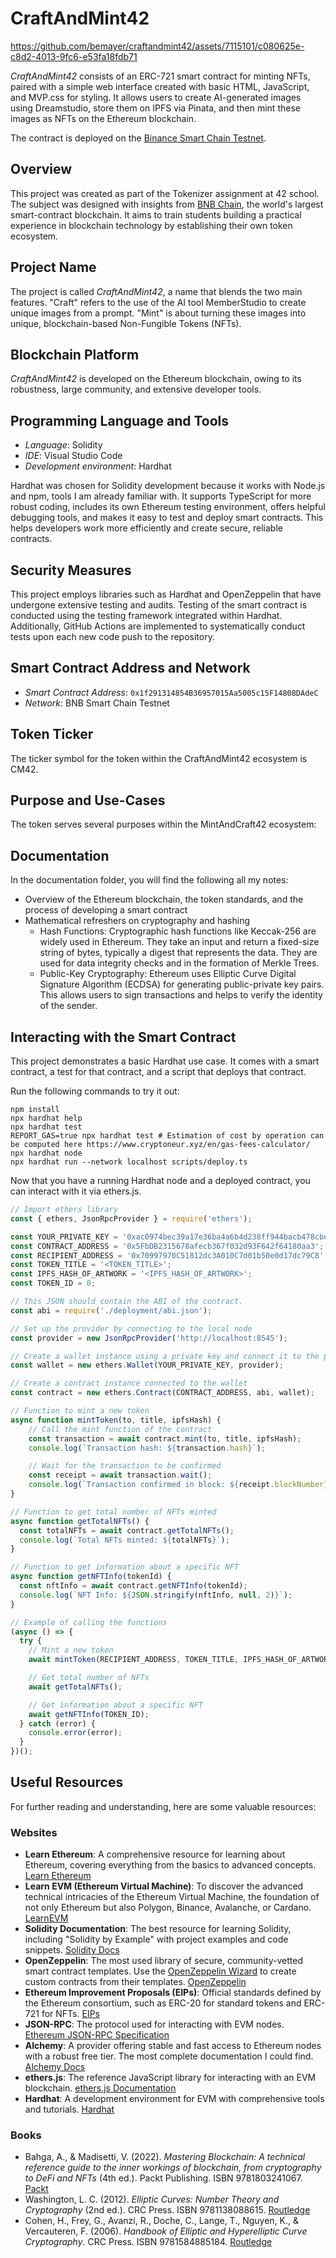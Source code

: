 # CraftAndMint42

https://github.com/bemayer/craftandmint42/assets/7115101/c080625e-c8d2-4013-9fc6-e53fa18fdb71

*CraftAndMint42* consists of an ERC-721 smart contract for minting NFTs, paired with a simple web interface created with basic HTML, JavaScript, and MVP.css for styling. It allows users to create AI-generated images using Dreamstudio, store them on IPFS via Pinata, and then mint these images as NFTs on the Ethereum blockchain.

The contract is deployed on the [Binance Smart Chain Testnet](https://testnet.bscscan.com/address/0x1f291314854B36957015Aa5005c15F14808DAdeC).

## Overview
This project was created as part of the Tokenizer assignment at 42 school. The subject was designed with insights from [BNB Chain](https://www.bnbchain.org/), the world's largest smart-contract blockchain. It aims to train students building a practical experience in blockchain technology by establishing their own token ecosystem.

## Project Name
The project is called *CraftAndMint42*, a name that blends the two main features. "Craft" refers to the use of the AI tool MemberStudio to create unique images from a prompt. "Mint" is about turning these images into unique, blockchain-based Non-Fungible Tokens (NFTs).

## Blockchain Platform
*CraftAndMint42* is developed on the Ethereum blockchain, owing to its robustness, large community, and extensive developer tools.

## Programming Language and Tools
- *Language*: Solidity
- *IDE*: Visual Studio Code
- *Development environment*: Hardhat

Hardhat was chosen for Solidity development because it works with Node.js and npm, tools I am already familiar with. It supports TypeScript for more robust coding, includes its own Ethereum testing environment, offers helpful debugging tools, and makes it easy to test and deploy smart contracts. This helps developers work more efficiently and create secure, reliable contracts.

## Security Measures
This project employs libraries such as Hardhat and OpenZeppelin that have undergone extensive testing and audits.
Testing of the smart contract is conducted using the testing framework integrated within Hardhat.
Additionally, GitHub Actions are implemented to systematically conduct tests upon each new code push to the repository.

## Smart Contract Address and Network
- *Smart Contract Address*: `0x1f291314854B36957015Aa5005c15F14808DAdeC`
- *Network*: BNB Smart Chain Testnet

## Token Ticker
The ticker symbol for the token within the CraftAndMint42 ecosystem is CM42.

## Purpose and Use-Cases
The token serves several purposes within the MintAndCraft42 ecosystem:

## Documentation
In the documentation folder, you will find the following all my notes:
- Overview of the Ethereum blockchain, the token standards, and the process of developing a smart contract
- Mathematical refreshers on cryptography and hashing
  - Hash Functions: Cryptographic hash functions like Keccak-256 are widely used in Ethereum. They take an input and return a fixed-size string of bytes, typically a digest that represents the data. They are used for data integrity checks and in the formation of Merkle Trees.
  - Public-Key Cryptography: Ethereum uses Elliptic Curve Digital Signature Algorithm (ECDSA) for generating public-private key pairs. This allows users to sign transactions and helps to verify the identity of the sender.


## Interacting with the Smart Contract

This project demonstrates a basic Hardhat use case. It comes with a smart contract, a test for that contract, and a script that deploys that contract.

Run the following commands to try it out:

```shell
npm install
npx hardhat help
npx hardhat test
REPORT_GAS=true npx hardhat test # Estimation of cost by operation can be computed here https://www.cryptoneur.xyz/en/gas-fees-calculator/
npx hardhat node
npx hardhat run --network localhost scripts/deploy.ts
```

Now that you have a running Hardhat node and a deployed contract, you can interact with it via ethers.js.

```javascript
// Import ethers library
const { ethers, JsonRpcProvider } = require('ethers');

const YOUR_PRIVATE_KEY = '0xac0974bec39a17e36ba4a6b4d238ff944bacb478cbed5efcae784d7bf4f2ff80';
const CONTRACT_ADDRESS = '0x5FbDB2315678afecb367f032d93F642f64180aa3';
const RECIPIENT_ADDRESS = '0x70997970C51812dc3A010C7d01b50e0d17dc79C8';
const TOKEN_TITLE = '<TOKEN_TITLE>';
const IPFS_HASH_OF_ARTWORK = '<IPFS_HASH_OF_ARTWORK>';
const TOKEN_ID = 0;

// This JSON should contain the ABI of the contract.
const abi = require('./deployment/abi.json');

// Set up the provider by connecting to the local node
const provider = new JsonRpcProvider('http://localhost:8545');

// Create a wallet instance using a private key and connect it to the provider
const wallet = new ethers.Wallet(YOUR_PRIVATE_KEY, provider);

// Create a contract instance connected to the wallet
const contract = new ethers.Contract(CONTRACT_ADDRESS, abi, wallet);

// Function to mint a new token
async function mintToken(to, title, ipfsHash) {
	// Call the mint function of the contract
	const transaction = await contract.mint(to, title, ipfsHash);
	console.log(`Transaction hash: ${transaction.hash}`);

	// Wait for the transaction to be confirmed
	const receipt = await transaction.wait();
	console.log(`Transaction confirmed in block: ${receipt.blockNumber}`);
}

// Function to get total number of NFTs minted
async function getTotalNFTs() {
  const totalNFTs = await contract.getTotalNFTs();
  console.log(`Total NFTs minted: ${totalNFTs}`);
}

// Function to get information about a specific NFT
async function getNFTInfo(tokenId) {
  const nftInfo = await contract.getNFTInfo(tokenId);
  console.log(`NFT Info: ${JSON.stringify(nftInfo, null, 2)}`);
}

// Example of calling the functions
(async () => {
  try {
    // Mint a new token
    await mintToken(RECIPIENT_ADDRESS, TOKEN_TITLE, IPFS_HASH_OF_ARTWORK);

    // Get total number of NFTs
    await getTotalNFTs();

    // Get information about a specific NFT
    await getNFTInfo(TOKEN_ID);
  } catch (error) {
    console.error(error);
  }
})();
```

## Useful Resources
For further reading and understanding, here are some valuable resources:

### Websites
- **Learn Ethereum**: A comprehensive resource for learning about Ethereum, covering everything from the basics to advanced concepts. [Learn Ethereum](https://ethereum.org/en/learn/)
- **Learn EVM (Ethereum Virtual Machine)**: To discover the advanced technical intricacies of the Ethereum Virtual Machine, the foundation of not only Ethereum but also Polygon, Binance, Avalanche, or Cardano. [LearnEVM](https://learnevm.com/)
- **Solidity Documentation**: The best resource for learning Solidity, including "Solidity by Example" with project examples and code snippets. [Solidity Docs](https://docs.soliditylang.org/en/)
- **OpenZeppelin**: The most used library of secure, community-vetted smart contract templates. Use the [OpenZeppelin Wizard](https://wizard.openzeppelin.com/) to create custom contracts from their templates. [OpenZeppelin](https://docs.openzeppelin.com/)
- **Ethereum Improvement Proposals (EIPs)**: Official standards defined by the Ethereum consortium, such as ERC-20 for standard tokens and ERC-721 for NFTs. [EIPs](https://eips.ethereum.org/all)
- **JSON-RPC**: The protocol used for interacting with EVM nodes. [Ethereum JSON-RPC Specification](https://ethereum.github.io/execution-apis/api-documentation/)
- **Alchemy**: A provider offering stable and fast access to Ethereum nodes with a robust free tier. The most complete documentation I could find. [Alchemy Docs](https://docs.alchemy.com/)
- **ethers.js**: The reference JavaScript library for interacting with an EVM blockchain. [ethers.js Documentation](https://docs.ethers.org/)
- **Hardhat**: A development environment for EVM with comprehensive tools and tutorials. [Hardhat](https://hardhat.org/docs)

### Books
- Bahga, A., & Madisetti, V. (2022). *Mastering Blockchain: A technical reference guide to the inner workings of blockchain, from cryptography to DeFi and NFTs* (4th ed.). Packt Publishing. ISBN 9781803241067. [Packt](https://www.packtpub.com/en-us/product/mastering-blockchain-9781803241067)
- Washington, L. C. (2012). *Elliptic Curves: Number Theory and Cryptography* (2nd ed.). CRC Press. ISBN 9781138088615. [Routledge](https://www.routledge.com/Elliptic-Curves-Number-Theory-and-Cryptography/Washington/p/book/9781138088615)
- Cohen, H., Frey, G., Avanzi, R., Doche, C., Lange, T., Nguyen, K., & Vercauteren, F. (2006). *Handbook of Elliptic and Hyperelliptic Curve Cryptography*. CRC Press. ISBN 9781584885184. [Routledge](https://www.routledge.com/Handbook-of-Elliptic-and-Hyperelliptic-Curve-Cryptography/Cohen-Frey-Avanzi-Doche-Lange-Nguyen-Vercauteren/p/book/9781584885184)
